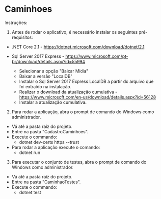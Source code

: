 # Caminhoes

Instruções:

1) Antes de rodar o aplicativo, é necessário instalar os seguintes pré-requisitos:
  - .NET Core 2.1 - https://dotnet.microsoft.com/download/dotnet/2.1
  
  - Sql Server 2017 Express - https://www.microsoft.com/pt-br/download/details.aspx?id=55994
    * Selecionar a opção "Baixar Mídia"
    * Baixar a versão "LocalDB"
    * Instalar o Sql Server 2017 Express LocalDB a partir do arquivo que foi extraído na instalação.
    * Realizar o download da atualização cumulativa - https://www.microsoft.com/en-us/download/details.aspx?id=56128
    * Instalar a atualização cumulativa.
    
2) Para rodar a aplicação, abra o prompt de comando do Windows como administrador.
  - Vá até a pasta raiz do projeto.
  - Entre na pasta "CadastroCaminhoes".
  - Execute o commando:
    - dotnet dev-certs https --trust
  - Para rodar a aplicação execute o comando:
    - dotnet run
  
3) Para executar o conjunto de testes, abra o prompt de comando do Windows como administrador.
  - Vá até a pasta raiz do projeto.
  - Entre na pasta "CaminhaoTestes".
  - Execute o commando:
    - dotnet test
